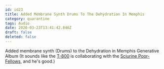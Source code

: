 ```yaml
---
id: id23
title: Added Membrane Synth Drums To The Dehydration In Memphis
category: quarantine
tags: Audio
date: 2020-03-23T13:41:42.846Z
draft: false
deleted: false
---
```


Added membrane synth (Drums) to the Dehydration in Memphis Generative Album (It sounds like the [T-800][1] is collaborating with the [Sciurine Poor-Fellows][2], and he's good.)

[1]: https://en.wikipedia.org/wiki/Terminator_(character)
[2]: http://www.scp-wiki.net/scp-2050
